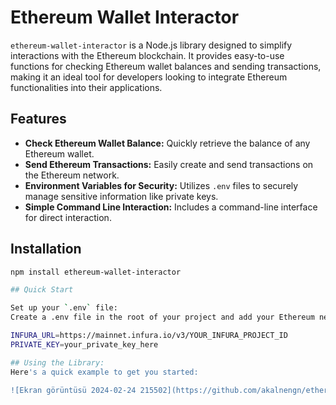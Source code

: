 # Ethereum Wallet Interactor

`ethereum-wallet-interactor` is a Node.js library designed to simplify interactions with the Ethereum blockchain. It provides easy-to-use functions for checking Ethereum wallet balances and sending transactions, making it an ideal tool for developers looking to integrate Ethereum functionalities into their applications.

## Features

- **Check Ethereum Wallet Balance:** Quickly retrieve the balance of any Ethereum wallet.
- **Send Ethereum Transactions:** Easily create and send transactions on the Ethereum network.
- **Environment Variables for Security:** Utilizes `.env` files to securely manage sensitive information like private keys.
- **Simple Command Line Interaction:** Includes a command-line interface for direct interaction.

## Installation

```bash
npm install ethereum-wallet-interactor

## Quick Start

Set up your `.env` file:
Create a .env file in the root of your project and add your Ethereum network URL and private key:

INFURA_URL=https://mainnet.infura.io/v3/YOUR_INFURA_PROJECT_ID
PRIVATE_KEY=your_private_key_here

## Using the Library:
Here's a quick example to get you started:

![Ekran görüntüsü 2024-02-24 215502](https://github.com/akalnengn/ethereum-wallet-interactor/assets/127908683/27bb2a97-ceab-40fe-927c-dfd795be9878)
